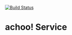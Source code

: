 [![Build Status](https://jenkins.achoo.uy/buildStatus/icon?job=AchooService)](https://jenkins.achoo.uy/job/AchooService/)

# achoo! Service
